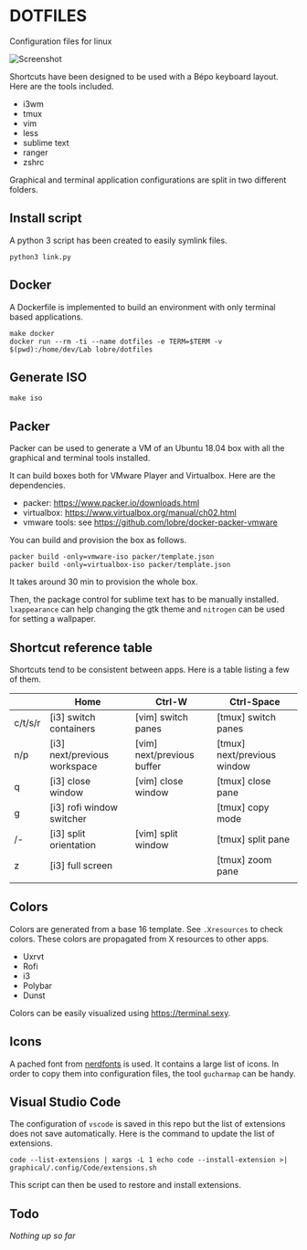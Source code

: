 # DOTFILES

Configuration files for linux

![Screenshot](https://github.com/lobre/dotfiles/raw/master/screenshot.png)

Shortcuts have been designed to be used with a Bépo keyboard layout. Here are the tools included.

 - i3wm
 - tmux
 - vim
 - less
 - sublime text
 - ranger
 - zshrc

Graphical and terminal application configurations are split in two different folders.

## Install script

A python 3 script has been created to easily symlink files.

    python3 link.py

## Docker

A Dockerfile is implemented to build an environment with only terminal based applications.

    make docker
    docker run --rm -ti --name dotfiles -e TERM=$TERM -v $(pwd):/home/dev/Lab lobre/dotfiles

## Generate ISO

    make iso

## Packer

Packer can be used to generate a VM of an Ubuntu 18.04 box with all the graphical and terminal tools installed.

It can build boxes both for VMware Player and Virtualbox. Here are the dependencies.
 - packer: https://www.packer.io/downloads.html
 - virtualbox: https://www.virtualbox.org/manual/ch02.html
 - vmware tools: see https://github.com/lobre/docker-packer-vmware

You can build and provision the box as follows.

    packer build -only=vmware-iso packer/template.json
    packer build -only=virtualbox-iso packer/template.json

It takes around 30 min to provision the whole box.

Then, the package control for sublime text has to be manually installed. `lxappearance` can help changing the gtk theme and `nitrogen` can be used for setting a wallpaper.

## Shortcut reference table

Shortcuts tend to be consistent between apps. Here is a table listing a few of them.

|                            | Home                            | Ctrl-W                         | Ctrl-Space                     |
| -------------------------- | ------------------------------- | ------------------------------ | ------------------------------ |
| c/t/s/r                    | [i3] switch containers          | [vim] switch panes             | [tmux] switch panes            |
| n/p                        | [i3] next/previous workspace    | [vim] next/previous buffer     | [tmux] next/previous window    |
| q                          | [i3] close window               | [vim] close window             | [tmux] close pane              |
| g                          | [i3] rofi window switcher       |                                | [tmux] copy mode               |
| /-                         | [i3] split orientation          | [vim] split window             | [tmux] split pane              |
| z                          | [i3] full screen                |                                | [tmux] zoom pane               |
|                            |                                 |                                |                                |

## Colors

Colors are generated from a base 16 template. See `.Xresources` to check colors. These colors are propagated from X resources to other apps.

 - Uxrvt
 - Rofi
 - i3
 - Polybar
 - Dunst

Colors can be easily visualized using https://terminal.sexy.

## Icons

A pached font from [nerdfonts](https://nerdfonts.com) is used. It contains a large list of icons. In order to copy them into configuration files, the tool `gucharmap` can be handy.

## Visual Studio Code

The configuration of `vscode` is saved in this repo but the list of extensions does not save automatically. Here is the command to update the list of extensions.

    code --list-extensions | xargs -L 1 echo code --install-extension >| graphical/.config/Code/extensions.sh

This script can then be used to restore and install extensions.

## Todo

*Nothing up so far*
